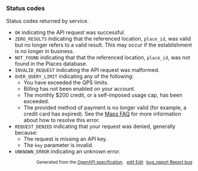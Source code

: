 <!--- This is a generated file, do not edit! -->
<!--- [START maps_http_schema_placesdetailsstatus] -->
<h3 class="schema-object" id="PlacesDetailsStatus">Status codes</h3>

Status codes returned by service.

- `OK` indicating the API request was successful.
- `ZERO_RESULTS` indicating that the referenced location, `place_id`, was valid but no longer refers to a valid result. This may occur if the establishment is no longer in business.
- `NOT_FOUND` indicating that that the referenced location, `place_id`, was not found in the Places database.
- `INVALID_REQUEST` indicating the API request was malformed.
- `OVER_QUERY_LIMIT` indicating any of the following:
  - You have exceeded the QPS limits.
  - Billing has not been enabled on your account.
  - The monthly $200 credit, or a self-imposed usage cap, has been exceeded.
  - The provided method of payment is no longer valid (for example, a credit card has expired).
    See the [Maps FAQ](https://developers.google.com/maps/faq#over-limit-key-error) for more information about how to resolve this error.
- `REQUEST_DENIED` indicating that your request was denied, generally because:
  - The request is missing an API key.
  - The `key` parameter is invalid.
- `UNKNOWN_ERROR` indicating an unknown error.

<p style="text-align: right; font-size: smaller;">Generated from the <a class="gc-analytics-event" data-category="GMP" data-label="openapi-github" href="https://github.com/googlemaps/openapi-specification" title="Google Maps Platform OpenAPI Specification" class="external">OpenAPI specification</a>.
<a class="gc-analytics-event" data-category="GMP" data-label="openapi-github" style="margin-left: 5px;" href="https://github.com/googlemaps/openapi-specification/blob/main/specification/schemas/PlacesDetailsStatus.yml" title="Edit on GitHub"><span class="material-icons">edit</span> Edit</a>
<a class="gc-analytics-event" data-category="GMP" data-label="openapi-github" style="margin-left: 5px;" href="https://github.com/googlemaps/openapi-specification/issues/new?assignees=&labels=type%3A+bug%2C+triage+me&template=bug_report.md&title=[schemas] Bug - PlacesDetailsStatus" title="File bug for schemas on GitHub"><span class="material-icons">bug_report</span> Report bug</a>
</p>

<!--- [END maps_http_schema_placesdetailsstatus] -->
